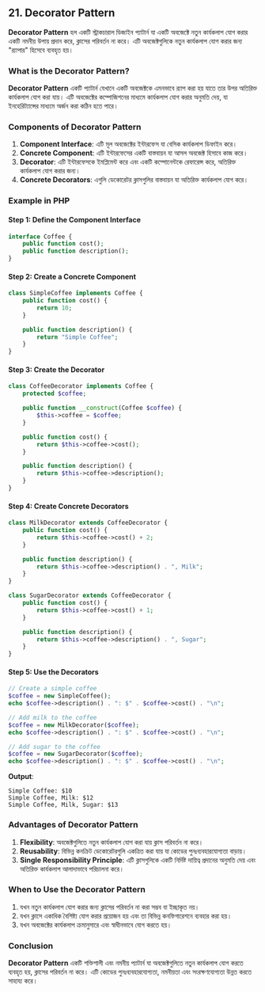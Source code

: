 ## 21. Decorator Pattern

**Decorator Pattern** হল একটি স্ট্রাকচারাল ডিজাইন প্যাটার্ন যা একটি অবজেক্টে নতুন কার্যকলাপ যোগ করার একটি নমনীয় উপায় প্রদান করে, ক্লাসের পরিবর্তন না করে। এটি অবজেক্টগুলিকে নতুন কার্যকলাপ যোগ করার জন্য "র‌্যাপার" হিসেবে ব্যবহৃত হয়। 

### **What is the Decorator Pattern?**

**Decorator Pattern** একটি প্যাটার্ন যেখানে একটি অবজেক্টকে এমনভাবে র‌্যাপ করা হয় যাতে তার উপর অতিরিক্ত কার্যকলাপ যোগ করা যায়। এটি অবজেক্টের কম্পোজিশনের মাধ্যমে কার্যকলাপ যোগ করার অনুমতি দেয়, যা ইনহেরিট্যান্সের মাধ্যমে অর্জন করা কঠিন হতে পারে।

### **Components of Decorator Pattern**

1. **Component Interface**: এটি মূল অবজেক্টের ইন্টারফেস যা বেসিক কার্যকলাপ ডিফাইন করে।
2. **Concrete Component**: এটি ইন্টারফেসের একটি বাস্তবায়ন যা আসল অবজেক্ট হিসাবে কাজ করে।
3. **Decorator**: এটি ইন্টারফেসকে ইমপ্লিমেন্ট করে এবং একটি কম্পোনেন্টকে রেফারেন্স করে, অতিরিক্ত কার্যকলাপ যোগ করার জন্য।
4. **Concrete Decorators**: এগুলি ডেকোরেটর ক্লাসগুলির বাস্তবায়ন যা অতিরিক্ত কার্যকলাপ যোগ করে।

### **Example in PHP**

#### Step 1: Define the Component Interface

```php
interface Coffee {
    public function cost();
    public function description();
}
```

#### Step 2: Create a Concrete Component

```php
class SimpleCoffee implements Coffee {
    public function cost() {
        return 10;
    }

    public function description() {
        return "Simple Coffee";
    }
}
```

#### Step 3: Create the Decorator

```php
class CoffeeDecorator implements Coffee {
    protected $coffee;

    public function __construct(Coffee $coffee) {
        $this->coffee = $coffee;
    }

    public function cost() {
        return $this->coffee->cost();
    }

    public function description() {
        return $this->coffee->description();
    }
}
```

#### Step 4: Create Concrete Decorators

```php
class MilkDecorator extends CoffeeDecorator {
    public function cost() {
        return $this->coffee->cost() + 2;
    }

    public function description() {
        return $this->coffee->description() . ", Milk";
    }
}

class SugarDecorator extends CoffeeDecorator {
    public function cost() {
        return $this->coffee->cost() + 1;
    }

    public function description() {
        return $this->coffee->description() . ", Sugar";
    }
}
```

#### Step 5: Use the Decorators

```php
// Create a simple coffee
$coffee = new SimpleCoffee();
echo $coffee->description() . ": $" . $coffee->cost() . "\n";

// Add milk to the coffee
$coffee = new MilkDecorator($coffee);
echo $coffee->description() . ": $" . $coffee->cost() . "\n";

// Add sugar to the coffee
$coffee = new SugarDecorator($coffee);
echo $coffee->description() . ": $" . $coffee->cost() . "\n";
```

**Output**:
```
Simple Coffee: $10
Simple Coffee, Milk: $12
Simple Coffee, Milk, Sugar: $13
```

### **Advantages of Decorator Pattern**

1. **Flexibility**: অবজেক্টগুলিতে নতুন কার্যকলাপ যোগ করা যায় ক্লাস পরিবর্তন না করে।
2. **Reusability**: বিভিন্ন কনক্রিট ডেকোরেটরগুলি একত্রিত করা যায় যা কোডের পুনঃব্যবহারযোগ্যতা বাড়ায়।
3. **Single Responsibility Principle**: এটি ক্লাসগুলিকে একটি নির্দিষ্ট দায়িত্ব প্রদানের অনুমতি দেয় এবং অতিরিক্ত কার্যকলাপ আলাদাভাবে পরিচালনা করে।

### **When to Use the Decorator Pattern**

1. যখন নতুন কার্যকলাপ যোগ করার জন্য ক্লাসের পরিবর্তন না করা সম্ভব বা ইচ্ছাকৃত নয়।
2. যখন ক্লাসে একাধিক বৈশিষ্ট্য যোগ করার প্রয়োজন হয় এবং তা বিভিন্ন কনফিগারেশনে ব্যবহার করা হয়।
3. যখন অবজেক্টের কার্যকলাপ ক্রমানুসারে এবং স্বাধীনভাবে যোগ করতে হয়।

### **Conclusion**

**Decorator Pattern** একটি শক্তিশালী এবং নমনীয় প্যাটার্ন যা অবজেক্টগুলিতে নতুন কার্যকলাপ যোগ করতে ব্যবহৃত হয়, ক্লাসের পরিবর্তন না করে। এটি কোডের পুনঃব্যবহারযোগ্যতা, নমনীয়তা এবং সংরক্ষণযোগ্যতা উন্নত করতে সাহায্য করে।